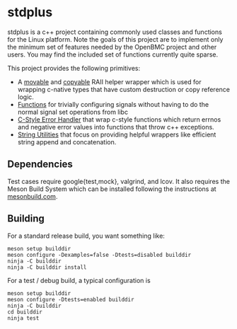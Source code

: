 # stdplus

stdplus is a c++ project containing commonly used classes and functions
for the Linux platform. Note the goals of this project are to implement only
the minimum set of features needed by the OpenBMC project and other users. You
may find the included set of functions currently quite sparse.

This project provides the following primitives:
* A [movable](src/stdplus/handle/managed.hpp) and [copyable](src/stdplus/handle/copyable.hpp) RAII helper wrapper which is used for wrapping c-native types that have custom destruction or copy reference logic.
* [Functions](src/stdplus/signal.hpp) for trivially configuring signals without having to do the normal signal set operations from libc
* [C-Style Error Handler](src/stdplus/util/cexec.hpp) that wrap c-style functions which return errnos and negative error values into functions that throw c++ exceptions.
* [String Utilities](src/stdplus/util/string.hpp) that focus on providing helpful wrappers like efficient string append and concatenation.

## Dependencies

Test cases require google{test,mock}, valgrind, and lcov. It also requires the Meson Build System which can be installed following the instructions at [mesonbuild.com](https://mesonbuild.com/Getting-meson.html).

## Building
For a standard release build, you want something like:
```
meson setup builddir
meson configure -Dexamples=false -Dtests=disabled builddir
ninja -C builddir
ninja -C builddir install
```

For a test / debug build, a typical configuration is
```
meson setup builddir
meson configure -Dtests=enabled builddir
ninja -C builddir
cd builddir
ninja test
```
